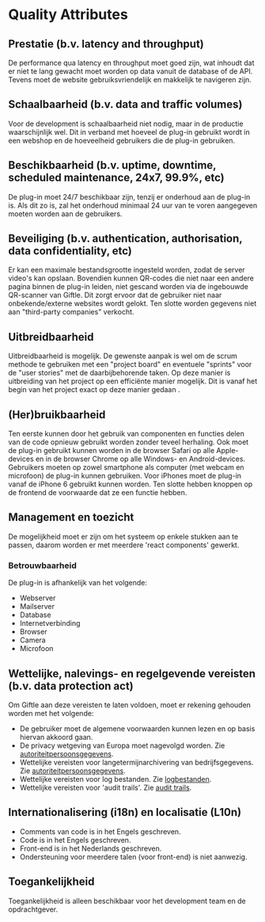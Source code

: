 # Quality Attributes

## Prestatie (b.v. latency and throughput)

De performance qua latency en throughput moet goed zijn, wat inhoudt dat er niet te lang gewacht moet worden op data vanuit de database of de API. Tevens moet de website gebruiksvriendelijk en makkelijk te navigeren zijn.

## Schaalbaarheid (b.v. data and traffic volumes)

Voor de development is schaalbaarheid niet nodig, maar in de productie waarschijnlijk wel. Dit in verband met hoeveel de plug-in gebruikt wordt in een webshop en de hoeveelheid gebruikers die de plug-in gebruiken.

## Beschikbaarheid (b.v. uptime, downtime, scheduled maintenance, 24x7, 99.9%, etc)

De plug-in moet 24/7 beschikbaar zijn, tenzij er onderhoud aan de plug-in is. Als dit zo is, zal het onderhoud minimaal 24 uur van te voren aangegeven moeten worden aan de gebruikers.

## Beveiliging (b.v. authentication, authorisation, data confidentiality, etc)

Er kan een maximale bestandsgrootte ingesteld worden, zodat de server video's kan opslaan. Bovendien kunnen QR-codes die niet naar een andere pagina binnen de plug-in leiden, niet gescand worden via de ingebouwde QR-scanner van Giftle. Dit zorgt ervoor dat de gebruiker niet naar onbekende/externe websites wordt gelokt. Ten slotte worden gegevens niet aan "third-party companies" verkocht.

## Uitbreidbaarheid

Uitbreidbaarheid is mogelijk. De gewenste aanpak is wel om de scrum methode te gebruiken met een "project board" en eventuele "sprints" voor de "user stories" met de daarbijbehorende taken. Op deze manier is uitbreiding van het project op een efficiënte manier mogelijk. Dit is vanaf het begin van het project exact op deze manier gedaan .

## (Her)bruikbaarheid

Ten eerste kunnen door het gebruik van componenten en functies delen van de code opnieuw gebruikt worden zonder teveel herhaling. Ook moet de plug-in gebruikt kunnen worden in de browser Safari op alle Apple-devices en in de browser Chrome op alle Windows- en Android-devices. Gebruikers moeten op zowel smartphone als computer (met webcam en microfoon) de plug-in kunnen gebruiken. Voor iPhones moet de plug-in vanaf de iPhone 6 gebruikt kunnen worden. Ten slotte hebben knoppen op de frontend de voorwaarde dat ze een functie hebben.

## Management en toezicht

De mogelijkheid moet er zijn om het systeem op enkele stukken aan te passen, daarom worden er met meerdere 'react components' gewerkt.

### Betrouwbaarheid

De plug-in is afhankelijk van het volgende:
* Webserver
* Mailserver
* Database
* Internetverbinding
* Browser
* Camera
* Microfoon

## Wettelijke, nalevings- en regelgevende vereisten (b.v. data protection act)

Om Giftle aan deze vereisten te laten voldoen, moet er rekening gehouden worden met het volgende:
* De gebruiker moet de algemene voorwaarden kunnen lezen en op basis hiervan akkoord gaan.
* De privacy wetgeving van Europa moet nagevolgd worden. Zie [autoriteitpersoonsgegevens](https://www.autoriteitpersoonsgegevens.nl/nl/over-privacy/wetten/internationale-privacywetgeving).
* Wettelijke vereisten voor langetermijnarchivering van bedrijfsgegevens. Zie [autoriteitpersoonsgegevens](https://www.autoriteitpersoonsgegevens.nl/nl/over-privacy/persoonsgegevens/bewaren-van-persoonsgegevens).
* Wettelijke vereisten voor log bestanden. Zie [logbestanden](https://cip-overheid.nl/media/1169/bid-operationale-producten-bir-015-logging-beleid-10.pdf).
* Wettelijke vereisten voor 'audit trails'. Zie [audit trails](https://www.graydon.nl/nl/resources/blog/strategie/wat-een-audit-trail).

## Internationalisering (i18n) en localisatie (L10n)

* Comments van code is in het Engels geschreven.
* Code is in het Engels geschreven.
* Front-end is in het Nederlands geschreven.
* Ondersteuning voor meerdere talen (voor front-end) is niet aanwezig.

## Toegankelijkheid

Toegankelijkheid is alleen beschikbaar voor het development team en de opdrachtgever.

<!--
Intent

This section is about summarising the key quality attributes and should answer the following types of questions:

* Is there a clear understanding of the quality attributes that the architecture must satisfy?
* Are the quality attributes SMART (specific, measurable, achievable, relevant and timely)?
* Have quality attributes that are usually taken for granted been explicitly marked as out of scope if they are not needed? (b.v. “user interface elements will only be presented in English” to indicate that multi-language support is not explicitly catered for)
* Are any of the quality attributes unrealistic? (b.v. true 24x7 availability is typically very costly to implement inside many organisations)

In addition, if any of the quality attributes are deemed as “architecturally significant” and therefore influence the architecture, why not make a note of them so that you can refer back to them later in the document.
-->
